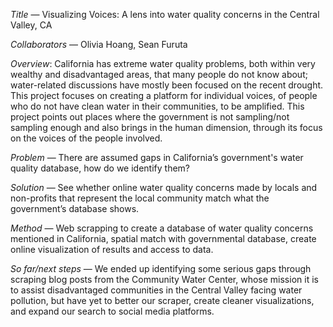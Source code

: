*Title*  — Visualizing Voices: A lens into water quality concerns in the Central Valley, CA

*Collaborators* — Olivia Hoang, Sean Furuta

*Overview*: California has extreme water quality problems, both within very wealthy and disadvantaged areas, 
that many people do not know about; water-related discussions have mostly been focused on the recent drought. 
This project focuses on creating a platform for individual voices, of people who do not have clean water in their 
communities, to be amplified. This project points out places where the government is not sampling/not sampling 
enough and also brings in the human dimension, through its focus on the voices of the people involved.

*Problem* — There are assumed gaps in California’s government's water quality database, how do we identify them?

*Solution* — See whether online water quality concerns made by locals and non-profits that represent the local community match what the government’s database shows.

*Method*  — Web scrapping to create a database of water quality concerns mentioned in California, spatial match with governmental database, create online visualization of results and access to data.

*So far/next steps* — We ended up identifying some serious gaps through scraping blog posts from the Community Water Center, whose mission it is to assist disadvantaged communities in the Central Valley facing water pollution, but have yet to better our scraper, create cleaner visualizations, and expand our search to social media platforms. 
